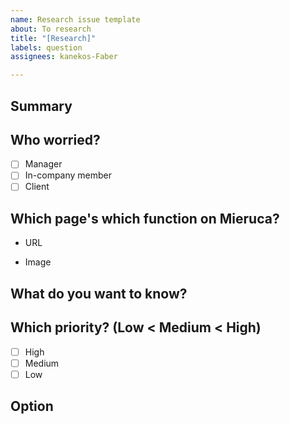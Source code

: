 ```yaml
---
name: Research issue template
about: To research
title: "[Research]"
labels: question
assignees: kanekos-Faber

---
```


## Summary
<!-- Write the Summary -->

## Who worried?
<!-- Change from [ ] to [x] -->
- [ ] Manager
- [ ] In-company member
- [ ] Client

## Which page's which function on Mieruca?
- URL
<!-- Paste the URL -->
- Image
<!-- Upload the image to know the function -->

## What do you want to know?
<!-- Write the details of research -->

## Which priority? (Low < Medium < High)
<!-- Change from [ ] to [x] -->
- [ ] High
- [ ] Medium
- [ ] Low

## Option
<!-- Write the oprional information -->
